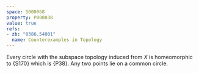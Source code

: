 ```yaml
---
space: S000068
property: P000038
value: true
refs:
- zb: "0386.54001"
  name: Counterexamples in Topology
---
```


Every circle with the subspace topology induced from $X$ is homeomorphic to {S170} which is {P38}. Any two points lie on a common circle.
